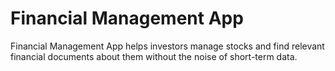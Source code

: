 # Financial Management App

Financial Management App helps investors manage stocks and find relevant financial documents about them without the noise of short-term data.
